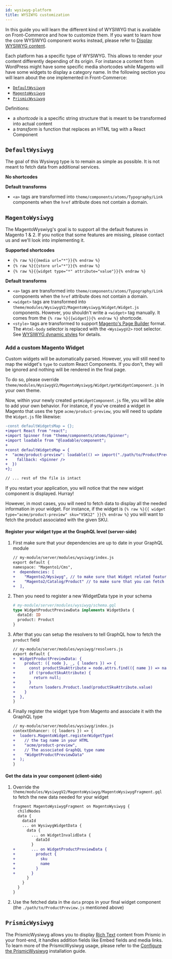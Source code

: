 ```yaml
---
id: wysiwyg-platform
title: WYSIWYG customization
---
```


In this guide you will learn the different kind of WYSIWYG that is available on Front-Commerce and how to customize them. If you want to learn how the core WYSIWYG component works instead, please refer to [Display WYSIWYG content](./wysiwyg.html).

Each platform has a specific type of WYSIWYG. This allows to render your content differently depending of its origin. For instance a content from WordPress might have some specific media shortcodes while Magento will have some widgets to display a category name. In the following section you will learn about the one implemented in Front-Commerce:

- [`DefaultWysiwyg`](#DefaultWysiwyg)
- [`MagentoWysiwyg`](#MagentoWysiwyg)
- [`PrismicWysiwyg`](#PrismicWysiwyg)

Definitions:

- a _shortcode_ is a specific string structure that is meant to be transformed into actual content
- a _transform_ is function that replaces an HTML tag with a React Component

## `DefaultWysiwyg`

The goal of this Wysiwyg type is to remain as simple as possible. It is not meant to fetch data from additional services.

**No shortcodes**

**Default transforms**

- `<a>` tags are transformed into `theme/components/atoms/Typography/Link` components when the `href` attribute does not contain a domain.

## `MagentoWysiwyg`

The MagentoWyswiyg's goal is to support all the default features in Magento 1 & 2. If you notice that some features are missing, please contact us and we'll look into implementing it.

**Supported shortcodes**

- `{% raw %}{{media url="*"}}{% endraw %}`
- `{% raw %}{{store url="*"}}{% endraw %}`
- `{% raw %}{{widget type="*" attribute="value"}}{% endraw %}`

**Default transforms**

- `<a>` tags are transformed into `theme/components/atoms/Typography/Link` components when the `href` attribute does not contain a domain.
- `<widget>` tags are transformed into `theme/modules/WysiwygV2/MagentoWysiwyg/Widget/Widget.js` components. However, you shouldn't write a `<widget>` tag manually. It comes from the `{% raw %}{{widget}}{% endraw %}` shortcode.
- `<style>` tags are transformed to support [Magento's Page Builder](/docs/magento2/page-builder.html) format. The `#html-body` selector is replaced with the `<WysiwygV2>` root selector. See [WYSIWYG dynamic styles](/docs/advanced/theme/wysiwyg.html#Dynamic-styles) for details.

### Add a custom Magento Widget

Custom widgets will be automatically parsed. However, you will still need to map the widget's `type` to custom React Components. If you don't, they will be ignored and nothing will be rendered in the final page.

To do so, please override `theme/modules/WysiwygV2/MagentoWysiwyg/Widget/getWidgetComponent.js` in your own theme.

Now, within your newly created `getWidgetComponent.js` file, you will be able to add your own behavior. For instance, if you've created a widget in Magento that uses the type `acme/product-preview`, you will need to update the `Widget.js` file likewise:

```diff
-const defaultWidgetsMap = {};
+import React from "react";
+import Spinner from "theme/components/atoms/Spinner";
+import loadable from "@loadable/component";
+
+const defaultWidgetsMap = {
+  "acme/product-preview": loadable(() => import("./path/to/ProductPreview.js"), {
+    fallback: <Spinner />
+  })
+};

// ... rest of the file is intact
```

If you restart your application, you will notice that the new widget component is displayed. Hurray!

However, in most cases, you will need to fetch data to display all the needed information in your widget. For instance, if the widget is `{% raw %}{{ widget type="acme/product-preview" sku="VSK12" }}{% endraw %}` you will want to fetch the product associated with the given SKU.

#### Register your widget type at the GraphQL level (**server-side**)

1.  First make sure that your dependencies are up to date in your GraphQL module
    ```diff
    // my-module/server/modules/wysiwyg/index.js
    export default {
    namespace: "Magento1/Cms",
    +  dependencies: [
    +    "Magento2/Wysiwyg", // to make sure that Widget related features are available
    +    "Magento2/Catalog/Product" // to make sure that you can fetch a product in your Wysiwyg data
    +  ],
    ```
1.  Then you need to register a new WidgetData type in your schema
    ```graphql
    # my-module/server/modules/wysiwyg/schema.gql
    type WidgetProductPreviewData implements WidgetData {
      dataId: ID
      product: Product
    }
    ```
1.  After that you can setup the resolvers to tell GraphQL how to fetch the `product` field
    ```diff
    // my-module/server/modules/wysiwyg/resolvers.js
    export default {
    +  WidgetProductPreviewData: {
    +    product: ({ node }, _, { loaders }) => {
    +      const productSkuAttribute = node.attrs.find(({ name }) => name === "sku")
    +      if (!productSkuAttribute) {
    +        return null;
    +      }
    +      return loaders.Product.load(productSkuAttribute.value)
    +    }
    +  },
    }
    ```
1.  Finally register the widget type from Magento and associate it with the GraphQL type
    ```diff
    // my-module/server/modules/wysiwyg/index.js
    contextEnhancer: ({ loaders }) => {
    +  loaders.MagentoWidget.registerWidgetType(
    +    // the tag name in your HTML
    +    "acme/product-preview",
    +    // The associated GraphQL type name
    +    "WidgetProductPreviewData"
    +  );
    }
    ```

#### Get the data in your component (**client-side**)

1.  Override the `theme/modules/WysiwygV2/MagentoWysiwyg/MagentoWysiwygFragment.gql` to fetch the new data needed for your widget
    ```diff
    fragment MagentoWysiwygFragment on MagentoWysiwyg {
      childNodes
      data {
        dataId
        ... on WysiwygWidgetData {
          data {
            ... on WidgetInvalidData {
              dataId
            }
    +       ... on WidgetProductPreviewData {
    +         product {
    +           sku
    +           name
    +         }
    +       }
          }
        }
      }
    }
    ```
1.  Use the fetched data in the `data` props in your final widget component (the `./path/to/ProductPreview.js` mentioned above)

## `PrismicWysiwyg`

The PrismicWysiwyg allows you to display [Rich Text](https://prismic.io/docs/core-concepts/edit-rich-text) content from Prismic in your front-end, it handles addition fields like Embed fields and media links. To learn more of the PrismicWysiwyg usage, please refer to the [Configure the PrismicWysiwyg](/docs/prismic/installation.html#Optional-Configure-the-PrismicWysiwyg) installation guide.
